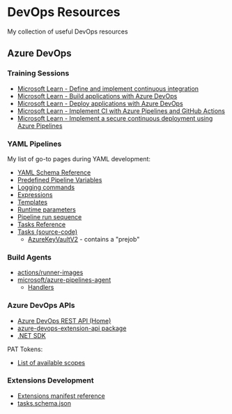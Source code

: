 # DevOps Resources

My collection of useful DevOps resources

## Azure DevOps

### Training Sessions

  - [Microsoft Learn - Define and implement continuous integration](https://learn.microsoft.com/en-us/training/paths/az-400-define-implement-continuous-integration/)
  - [Microsoft Learn - Build applications with Azure DevOps](https://learn.microsoft.com/en-us/training/paths/build-applications-with-azure-devops/)
  - [Microsoft Learn - Deploy applications with Azure DevOps](https://learn.microsoft.com/en-us/training/paths/deploy-applications-with-azure-devops/)
  - [Microsoft Learn - Implement CI with Azure Pipelines and GitHub Actions](https://learn.microsoft.com/en-us/training/paths/az-400-implement-ci-azure-pipelines-github-actions/)
  - [Microsoft Learn - Implement a secure continuous deployment using Azure Pipelines](https://learn.microsoft.com/en-us/training/paths/az-400-implement-secure-continuous-deployment/)

### YAML Pipelines

My list of go-to pages during YAML development:

- [YAML Schema Reference](https://learn.microsoft.com/en-us/azure/devops/pipelines/yaml-schema/?view=azure-pipelines&viewFallbackFrom=azure-devops&tabs=schema%2Cparameter-schema)
- [Predefined Pipeline Variables](https://learn.microsoft.com/en-us/azure/devops/pipelines/build/variables?view=azure-devops&tabs=yaml)
- [Logging commands](https://learn.microsoft.com/en-us/azure/devops/pipelines/scripts/logging-commands?view=azure-devops&tabs=bash)
- [Expressions](https://learn.microsoft.com/en-us/azure/devops/pipelines/process/expressions?view=azure-devops)
- [Templates](https://learn.microsoft.com/en-us/azure/devops/pipelines/process/templates?view=azure-devops&pivots=templates-includes)
- [Runtime parameters](https://learn.microsoft.com/en-us/azure/devops/pipelines/process/runtime-parameters?view=azure-devops&tabs=script)
- [Pipeline run sequence](https://learn.microsoft.com/en-us/azure/devops/pipelines/process/runs?view=azure-devops)
- [Tasks Reference](https://learn.microsoft.com/en-us/azure/devops/pipelines/tasks/reference/?view=azure-pipelines)
- [Tasks (source-code)](https://github.com/microsoft/azure-pipelines-tasks/tree/master/Tasks)
  - [AzureKeyVaultV2](https://github.com/microsoft/azure-pipelines-tasks/tree/master/Tasks/AzureKeyVaultV2) - contains a "prejob"

### Build Agents

- [actions/runner-images](https://github.com/actions/runner-images)
- [microsoft/azure-pipelines-agent](https://github.com/microsoft/azure-pipelines-agent)
  - [Handlers](https://github.com/microsoft/azure-pipelines-agent/tree/master/src/Agent.Worker/Handlers)

### Azure DevOps APIs

- [Azure DevOps REST API (Home)](https://learn.microsoft.com/en-us/rest/api/azure/devops/?view=azure-devops-rest-7.2)
- [azure-devops-extension-api package](https://learn.microsoft.com/en-us/javascript/api/azure-devops-extension-api/)
- [.NET SDK](https://learn.microsoft.com/en-us/dotnet/api/?view=azure-devops-dotnet&preserve-view=true)

PAT Tokens:

- [List of available scopes](https://learn.microsoft.com/en-us/azure/devops/integrate/get-started/authentication/oauth?view=azure-devops#scopes)
 
### Extensions Development

- [Extensions manifest reference](https://learn.microsoft.com/en-us/azure/devops/extend/develop/manifest?toc=%2Fazure%2Fdevops%2Fmarketplace-extensibility%2Ftoc.json&view=azure-devops)
- [tasks.schema.json](https://github.com/Microsoft/azure-pipelines-task-lib/blob/master/tasks.schema.json)
